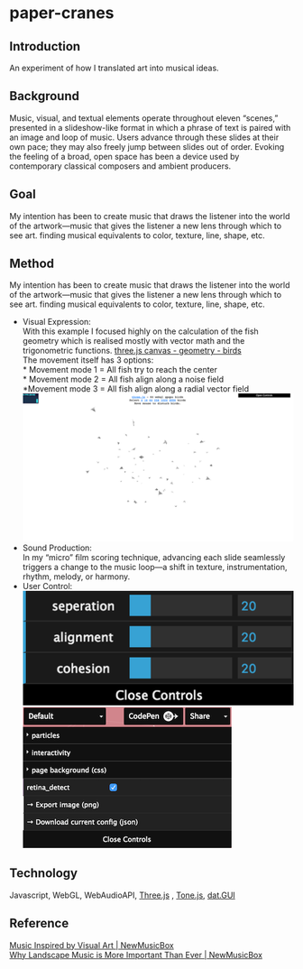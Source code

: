 # paper-cranes
## Introduction
An experiment of how I translated art into musical ideas.
## Background
Music, visual, and textual elements operate throughout eleven “scenes,” presented in a slideshow-like format in which a phrase of text is paired with an image and loop of music. Users advance through these slides at their own pace; they may also freely jump between slides out of order. 
Evoking the feeling of a broad, open space has been a device used by contemporary classical composers and ambient producers.
## Goal
My intention has been to create music that draws the listener into the world of the artwork—music that gives the listener a new lens through which to see art. finding musical equivalents to color, texture, line, shape, etc.
## Method
My intention has been to create music that draws the listener into the world of the artwork—music that gives the listener a new lens through which to see art. finding musical equivalents to color, texture, line, shape, etc.
* Visual Expression:
</br>With this example I focused highly on the calculation of the fish geometry which is realised mostly with vector math and the trigonometric functions. [three.js canvas - geometry - birds](https://threejs.org/examples/canvas_geometry_birds.html) 
</br>The movement itself has 3 options: 
</br>* Movement mode 1 = All fish try to reach the center
</br>* Movement mode 2 = All fish align along a noise field
</br>*Movement mode 3 = All fish align along a radial vector field
![Pic2](https://raw.githubusercontent.com/CandylabS/paper-cranes/master/img/flocking.png "geometry-birds")
* Sound Production:
</br>In my “micro” film scoring technique, advancing each slide seamlessly triggers a change to the music loop—a shift in texture, instrumentation, rhythm, melody, or harmony.
* User Control:
</br>![Pic1](https://raw.githubusercontent.com/CandylabS/paper-cranes/master/img/datGUI1.png "dat-GUI")
 ![Pic1](https://raw.githubusercontent.com/CandylabS/paper-cranes/master/img/datGUI2.png "dat-GUI")
## Technology
Javascript, WebGL, WebAudioAPI,  [Three.js](https://threejs.org/) , [Tone.js](https://github.com/Tonejs/Tone.js), [dat.GUI](https://github.com/dataarts/dat.gui)

## Reference
[Music Inspired by Visual Art | NewMusicBox](http://www.newmusicbox.org/articles/music-inspired-by-visual-art/)
</br>[Why Landscape Music is More Important Than Ever | NewMusicBox](http://www.newmusicbox.org/articles/why-landscape-music-is-more-important-than-ever/)
